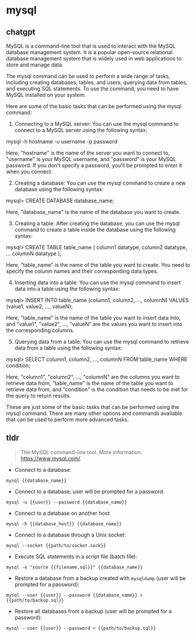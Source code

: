 # mysql 
## chatgpt 
MySQL is a command-line tool that is used to interact with the MySQL database management system. It is a popular open-source relational database management system that is widely used in web applications to store and manage data. 

The mysql command can be used to perform a wide range of tasks, including creating databases, tables, and users, querying data from tables, and executing SQL statements. To use the command, you need to have MySQL installed on your system.

Here are some of the basic tasks that can be performed using the mysql command:

1. Connecting to a MySQL server: You can use the mysql command to connect to a MySQL server using the following syntax:

mysql -h hostname -u username -p password

Here, "hostname" is the name of the server you want to connect to, "username" is your MySQL username, and "password" is your MySQL password. If you don't specify a password, you'll be prompted to enter it when you connect.

2. Creating a database: You can use the mysql command to create a new database using the following syntax:

mysql> CREATE DATABASE database_name;

Here, "database_name" is the name of the database you want to create.

3. Creating a table: After creating the database, you can use the mysql command to create a table inside the database using the following syntax:

mysql> CREATE TABLE table_name (
   column1 datatype,
   column2 datatype,
   ...
   columnN datatype
);

Here, "table_name" is the name of the table you want to create. You need to specify the column names and their corresponding data types.

4. Inserting data into a table: You can use the mysql command to insert data into a table using the following syntax:

mysql> INSERT INTO table_name (column1, column2, ..., columnN)
   VALUES (value1, value2, ..., valueN);

Here, "table_name" is the name of the table you want to insert data into, and "value1", "value2", ..., "valueN" are the values you want to insert into the corresponding columns.

5. Querying data from a table: You can use the mysql command to retrieve data from a table using the following syntax:

mysql> SELECT column1, column2, ..., columnN
   FROM table_name
   WHERE condition;

Here, "column1", "column2", ..., "columnN" are the columns you want to retrieve data from, "table_name" is the name of the table you want to retrieve data from, and "condition" is the condition that needs to be met for the query to return results.

These are just some of the basic tasks that can be performed using the mysql command. There are many other options and commands available that can be used to perform more advanced tasks. 

## tldr 
 
> The MySQL command-line tool.
> More information: <https://www.mysql.com/>.

- Connect to a database:

`mysql {{database_name}}`

- Connect to a database, user will be prompted for a password:

`mysql -u {{user}} --password {{database_name}}`

- Connect to a database on another host:

`mysql -h {{database_host}} {{database_name}}`

- Connect to a database through a Unix socket:

`mysql --socket {{path/to/socket.sock}}`

- Execute SQL statements in a script file (batch file):

`mysql -e "source {{filename.sql}}" {{database_name}}`

- Restore a database from a backup created with `mysqldump` (user will be prompted for a password):

`mysql --user {{user}} --password {{database_name}} < {{path/to/backup.sql}}`

- Restore all databases from a backup (user will be prompted for a password):

`mysql --user {{user}} --password < {{path/to/backup.sql}}`

